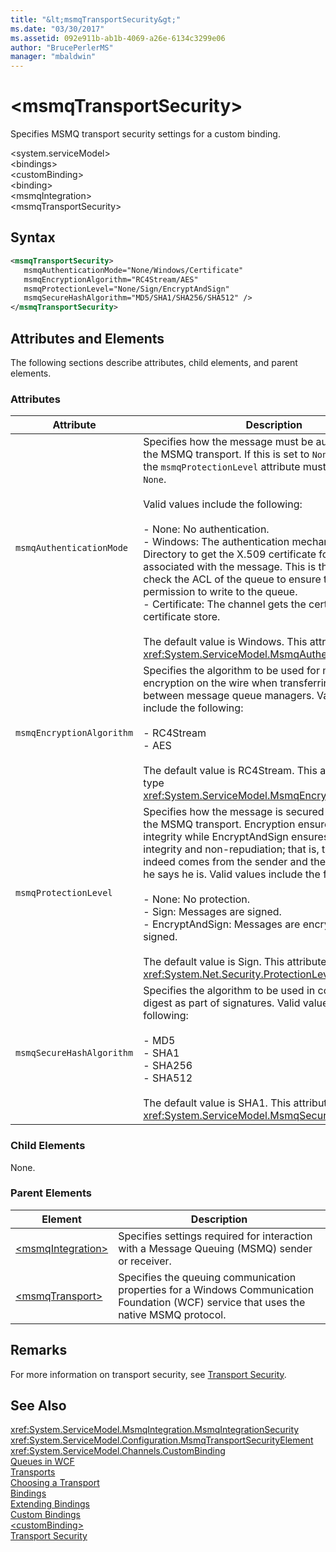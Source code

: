 ```yaml
---
title: "&lt;msmqTransportSecurity&gt;"
ms.date: "03/30/2017"
ms.assetid: 092e911b-ab1b-4069-a26e-6134c3299e06
author: "BrucePerlerMS"
manager: "mbaldwin"
---
```

# &lt;msmqTransportSecurity&gt;
Specifies MSMQ transport security settings for a custom binding.  
  
 \<system.serviceModel>  
\<bindings>  
\<customBinding>  
\<binding>  
\<msmqIntegration>  
\<msmqTransportSecurity>  
  
## Syntax  
  
```xml  
<msmqTransportSecurity>  
   msmqAuthenticationMode="None/Windows/Certificate"  
   msmqEncryptionAlgorithm="RC4Stream/AES"  
   msmqProtectionLevel="None/Sign/EncryptAndSign"  
   msmqSecureHashAlgorithm="MD5/SHA1/SHA256/SHA512" />  
</msmqTransportSecurity>  
```  
  
## Attributes and Elements  
 The following sections describe attributes, child elements, and parent elements.  
  
### Attributes  
  
|Attribute|Description|  
|---------------|-----------------|  
|`msmqAuthenticationMode`|Specifies how the message must be authenticated by the MSMQ transport. If this is set to `None`, the value of the `msmqProtectionLevel` attribute must also be set to `None`.<br /><br /> Valid values include the following:<br /><br /> -   None: No authentication.<br />-   Windows: The authentication mechanism uses Active Directory to get the X.509 certificate for the SID associated with the message. This is then used to check the ACL of the queue to ensure the user has permission to write to the queue.<br />-   Certificate: The channel gets the certificate from the certificate store.<br /><br /> The default value is Windows. This attribute is of type <xref:System.ServiceModel.MsmqAuthenticationMode>.|  
|`msmqEncryptionAlgorithm`|Specifies the algorithm to be used for message encryption on the wire when transferring messages between message queue managers. Valid values include the following:<br /><br /> -   RC4Stream<br />-   AES<br /><br /> The default value is RC4Stream. This attribute is of type <xref:System.ServiceModel.MsmqEncryptionAlgorithm>.|  
|`msmqProtectionLevel`|Specifies how the message is secured at the level of the MSMQ transport. Encryption ensures message integrity while EncryptAndSign ensures both message integrity and non-repudiation; that is, the message indeed comes from the sender and the sender is who he says he is. Valid values include the following:<br /><br /> -   None: No protection.<br />-   Sign: Messages are signed.<br />-   EncryptAndSign: Messages are encrypted and signed.<br /><br /> The default value is Sign. This attribute is of type <xref:System.Net.Security.ProtectionLevel>.|  
|`msmqSecureHashAlgorithm`|Specifies the algorithm to be used in computing the digest as part of signatures. Valid values include the following:<br /><br /> -   MD5<br />-   SHA1<br />-   SHA256<br />-   SHA512<br /><br /> The default value is SHA1. This attribute is of type <xref:System.ServiceModel.MsmqSecureHashAlgorithm>.|  
  
### Child Elements  
 None.  
  
### Parent Elements  
  
|Element|Description|  
|-------------|-----------------|  
|[\<msmqIntegration>](../../../../../docs/framework/configure-apps/file-schema/wcf/msmqintegration.md)|Specifies settings required for interaction with a Message Queuing (MSMQ) sender or receiver.|  
|[\<msmqTransport>](../../../../../docs/framework/configure-apps/file-schema/wcf/msmqtransport.md)|Specifies the queuing communication properties for a Windows Communication Foundation (WCF) service that uses the native MSMQ protocol.|  
  
## Remarks  
 For more information on transport security, see [Transport Security](../../../../../docs/framework/wcf/feature-details/transport-security.md).  
  
## See Also  
 <xref:System.ServiceModel.MsmqIntegration.MsmqIntegrationSecurity>  
 <xref:System.ServiceModel.Configuration.MsmqTransportSecurityElement>  
 <xref:System.ServiceModel.Channels.CustomBinding>  
 [Queues in WCF](../../../../../docs/framework/wcf/feature-details/queues-in-wcf.md)  
 [Transports](../../../../../docs/framework/wcf/feature-details/transports.md)  
 [Choosing a Transport](../../../../../docs/framework/wcf/feature-details/choosing-a-transport.md)  
 [Bindings](../../../../../docs/framework/wcf/bindings.md)  
 [Extending Bindings](../../../../../docs/framework/wcf/extending/extending-bindings.md)  
 [Custom Bindings](../../../../../docs/framework/wcf/extending/custom-bindings.md)  
 [\<customBinding>](../../../../../docs/framework/configure-apps/file-schema/wcf/custombinding.md)  
 [Transport Security](../../../../../docs/framework/wcf/feature-details/transport-security.md)
